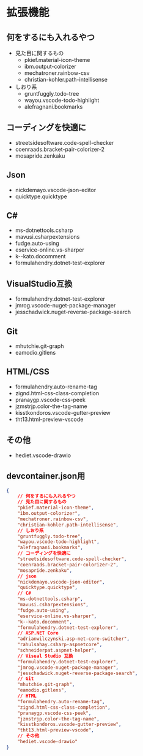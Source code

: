 # 拡張機能

## 何をするにも入れるやつ

- 見た目に関するもの
    - pkief.material-icon-theme
    - ibm.output-colorizer
    - mechatroner.rainbow-csv
    - christian-kohler.path-intellisense
- しおり系
    - gruntfuggly.todo-tree
    - wayou.vscode-todo-highlight
    - alefragnani.bookmarks

## コーディングを快適に

- streetsidesoftware.code-spell-checker
- coenraads.bracket-pair-colorizer-2
- mosapride.zenkaku

## Json

- nickdemayo.vscode-json-editor
- quicktype.quicktype

## C#

- ms-dotnettools.csharp
- mavusi.csharpextensions
- fudge.auto-using
- eservice-online.vs-sharper
- k--kato.docomment
- formulahendry.dotnet-test-explorer

## VisualStudio互換

- formulahendry.dotnet-test-explorer
- jmrog.vscode-nuget-package-manager
- jesschadwick.nuget-reverse-package-search

## Git

- mhutchie.git-graph
- eamodio.gitlens

## HTML/CSS

- formulahendry.auto-rename-tag
- zignd.html-css-class-completion
- pranaygp.vscode-css-peek
- jzmstrjp.color-the-tag-name
- kisstkondoros.vscode-gutter-preview
- tht13.html-preview-vscode

## その他

- hediet.vscode-drawio

## devcontainer.json用


```json
{
    // 何をするにも入れるやつ
    // 見た目に関するもの
    "pkief.material-icon-theme",
    "ibm.output-colorizer",
    "mechatroner.rainbow-csv",
    "christian-kohler.path-intellisense",
    // しおり系
    "gruntfuggly.todo-tree",
    "wayou.vscode-todo-highlight",
    "alefragnani.bookmarks",
    // コーディングを快適に
    "streetsidesoftware.code-spell-checker",
    "coenraads.bracket-pair-colorizer-2",
    "mosapride.zenkaku",
    // json
    "nickdemayo.vscode-json-editor",
    "quicktype.quicktype",
    // C#
    "ms-dotnettools.csharp",
    "mavusi.csharpextensions",
    "fudge.auto-using",
    "eservice-online.vs-sharper",
    "k--kato.docomment",
    "formulahendry.dotnet-test-explorer",
    // ASP.NET Core
    "adrianwilczynski.asp-net-core-switcher",
    "rahulsahay.csharp-aspnetcore",
    "schneiderpat.aspnet-helper",
    // Visual Studio 互換
    "formulahendry.dotnet-test-explorer",
    "jmrog.vscode-nuget-package-manager",
    "jesschadwick.nuget-reverse-package-search",
    // Git
    "mhutchie.git-graph",
    "eamodio.gitlens",
    // HTML
    "formulahendry.auto-rename-tag",
    "zignd.html-css-class-completion",
    "pranaygp.vscode-css-peek",
    "jzmstrjp.color-the-tag-name",
    "kisstkondoros.vscode-gutter-preview",
    "tht13.html-preview-vscode",
    // その他
    "hediet.vscode-drawio"
}
```
